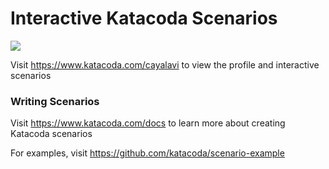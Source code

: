 # Interactive Katacoda Scenarios

[![](http://shields.katacoda.com/katacoda/cayalavi/count.svg)](https://www.katacoda.com/cayalavi "Get your profile on Katacoda.com")

Visit https://www.katacoda.com/cayalavi to view the profile and interactive scenarios

### Writing Scenarios
Visit https://www.katacoda.com/docs to learn more about creating Katacoda scenarios

For examples, visit https://github.com/katacoda/scenario-example
